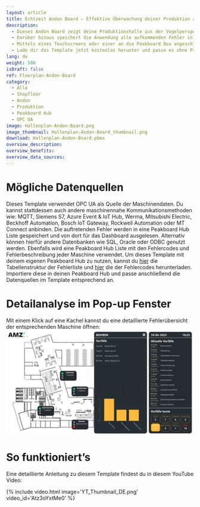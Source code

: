 ```yaml
---
layout: article
title: Echtzeit Andon Board – Effektive Überwachung deiner Produktion aus der Vogelperspektive
description: 
  - Dieses Andon Board zeigt deine Produktionshalle aus der Vogelperspektive und visualisiert den aktuellen Status jeder deiner Maschinen anhand einer Andon-Ampel in Echtzeit. Grün signalisiert, dass die Maschine in Betrieb ist, gelb bedeutet, dass die Maschine gerade gerüstet wird und rot weist auf einen Fehler hin. Im Falle eines Fehlers wird dessen Grund zusätzlich direkt angezeigt. So kannst du Abweichungen und Störungen sofort erkennen und zeitnah auf Probleme reagieren, was zu einer höheren Produktivität und einer besseren Qualität deiner Produktion führt.
  - Darüber hinaus speichert die Anwendung alle aufkommenden Fehler in eine Peakboard Hub Liste. Die persistieren Daten werden im rechten Bereich des Dashboards angezeigt. Hier werden sowohl die kürzlich aufgetretenen Probleme als auch die Gesamtzahl der Vorfälle am jeweiligen Tag angezeigt.
  - Mittels eines Touchscreens oder einer an die Peakboard Box angeschlossene Maus kann auf die Kacheln im rechten unteren Bereich geklickt werden. Daraufhin öffnet sich ein Fenster, welches eine detaillierte Fehlerliste und Analyse der jeweiligen Maschine anzeigt. Durch die kontinuierliche Überwachung, Dokumentation und Analyse der Fehler lassen sich Ursachen identifizieren und langfristige Verbesserungen im Produktionsprozess erzielen.
  - Lade dir das Template jetzt kostenlos herunter und passe es ohne Programmieraufwand an die Produktionsumgebung deines Unternehmens an. Für eine noch einfachere Bedienbarkeit wurden alle Skripte in diesem Template mit Peakboard Building Blocks, unserem Low-Code-Skripteditor, erstellt. 
lang: de
weight: 580
isDraft: false
ref: Floorplan-Andon-Board
category:
  - Alle
  - Shopfloor
  - Andon
  - Produktion
  - Peakboard Hub
  - OPC UA
image: Hallenplan-Andon-Board.png
image_thumbnail: Hallenplan-Andon-Board_thumbnail.png
download: Hallenplan-Andon-Board.pbmx
overview_description:
overview_benefits:
overview_data_sources:
---
```

# Mögliche Datenquellen

Dieses Template verwendet OPC UA als Quelle der Maschinendaten. Du kannst stattdessen auch andere maschinennahe Kommunikationsmethoden wie: MQTT, Siemens S7, Azure Event & IoT Hub, Werma, Mitsubishi Electric, Beckhoff Automation, Bosch IoT Gateway, Rockwell Automation oder MT Connect anbinden. Die auftretenden Fehler werden in eine Peakboard Hub Liste gespeichert und von dort für das Dashboard ausgelesen. Alternativ können hierfür andere Datenbanken wie SQL, Oracle oder ODBC genutzt werden. Ebenfalls wird eine Peakboard Hub Liste mit den Fehlercodes und Fehlerbeschreibung jeder Maschine verwendet. Um dieses Template mit deinem eigenen Peakboard Hub zu nutzen, kannst du <a href="Template_Floorplan_Andon_Board.csv" class="inline" download>hier</a> die Tabellenstruktur der Fehlerliste und <a href="Template_Floorplan_Andon_Board_ErrorCode_Mapping.csv" class="inline" download>hier</a> die der Fehlercodes herunterladen. Importiere diese in deinen Peakboard Hub und passe anschließend die Datenquellen im Template entsprechend an.

# Detailanalyse im Pop-up Fenster

Mit einem Klick auf eine Kachel kannst du eine detaillierte Fehlerübersicht der entsprechenden Maschine öffnen: 
![image_live](Hallenplan-Andon-Board-PopUp.png)


# So funktioniert’s
Eine detaillierte Anleitung zu diesem Template findest du in diesem YouTube Video:

{% include video.html image='YT_Thumbnail_DE.png' video_id='Atz3oYxtMe0' %}
